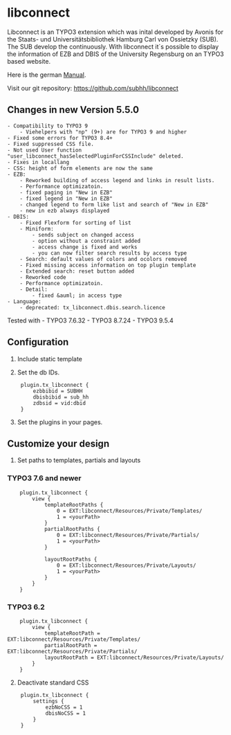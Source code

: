 # libconnect

Libconnect is an TYPO3 extension which was inital developed by Avonis for the Staats- und Universitätsbibliothek Hamburg Carl von Ossietzky (SUB). The SUB develop the continuously.
With libconnect it´s possible to display the information of EZB and DBIS of the University Regensburg on an TYPO3 based website.

Here is the german [Manual](doc/manual.pdf "Ausführliches Manual").

Visit our git repository: https://github.com/subhh/libconnect

## Changes in new Version 5.5.0
    - Compatibility to TYPO3 9
        - Viehelpers with "np" (9+) are for TYPO3 9 and higher
    - Fixed some errors for TYPO3 8.4+
    - Fixed suppressed CSS file.
    - Not used User function "user_libconnect_hasSelectedPluginForCSSInclude" deleted.
    - Fixes in locallang
    - CSS: height of form elements are now the same
    - EZB:
        - Reworked building of access legend and links in result lists.
        - Performance optimizatoin.
        - fixed paging in "New in EZB"
        - fixed legend in "New in EZB"
        - changed legend to form like list and search of "New in EZB"
        - new in ezb always displayed
    - DBIS:
        - Fixed Flexform for sorting of list
        - Miniform:
            - sends subject on changed access
            - option without a constraint added
            - access change is fixed and works
            - you can now filter search results by access type
        - Search: default values of colors and ocolors removed
        - Fixed missing access information on top plugin template
        - Extended search: reset button added
        - Reworked code
        - Performance optimizatoin.
        - Detail:
            - fixed &auml; in access type
    - Language:
        - deprecated: tx_libconnect.dbis.search.licence

Tested with 
    - TYPO3 7.6.32
    - TYPO3 8.7.24
    - TYPO3 9.5.4

## Configuration

1. Include static template
2. Set the db IDs. 
    
        plugin.tx_libconnect {
            ezbbibid = SUBHH
            dbisbibid = sub_hh
            zdbsid = vid:dbid
        }


3. Set the plugins in your pages.

## Customize your design

1. Set paths to templates, partials and layouts

### TYPO3 7.6 and newer

        plugin.tx_libconnect {
            view {
                templateRootPaths {
                    0 = EXT:libconnect/Resources/Private/Templates/
                    1 = <yourPath>
                }
                partialRootPaths {
                    0 = EXT:libconnect/Resources/Private/Partials/
                    1 = <yourPath>
                }

                layoutRootPaths {
                    0 = EXT:libconnect/Resources/Private/Layouts/
                    1 = <yourPath>
                }
            }
        }

### TYPO3 6.2

        plugin.tx_libconnect {
            view {
                templateRootPath = EXT:libconnect/Resources/Private/Templates/
                partialRootPath = EXT:libconnect/Resources/Private/Partials/
                layoutRootPath = EXT:libconnect/Resources/Private/Layouts/
            }
        }


2. Deactivate standard CSS

        plugin.tx_libconnect {
            settings {
                ezbNoCSS = 1
                dbisNoCSS = 1
            }
        }
